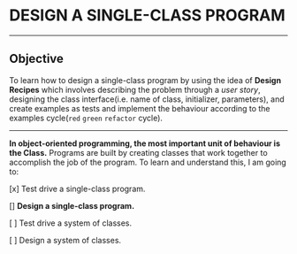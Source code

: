 # DESIGN A SINGLE-CLASS PROGRAM

----

## Objective

To learn how to design a single-class program by using the idea of **Design Recipes** which involves describing the problem through a *user story*, designing the class interface(i.e. name of class, initializer, parameters), and create examples as tests and implement the behaviour according to the examples cycle(`red` `green` `refactor` cycle).

----

**In object-oriented programming, the most important unit of behaviour is the Class.** Programs are built by creating classes that work together to accomplish the job of the program.
To learn and understand this, I am going to:

[x] Test drive a single-class program.

[] **Design a single-class program.**

[ ] Test drive a system of classes.

[ ] Design a system of classes.